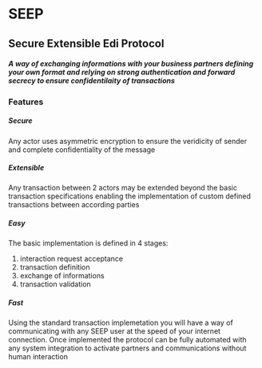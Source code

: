 # __SEEP__
## Secure Extensible Edi Protocol
##### A way of exchanging informations with your business partners defining your own format and relying on strong authentication and forward secrecy to ensure confidentilaity of transactions

### Features
##### Secure
Any actor uses asymmetric encryption to ensure the veridicity of sender and complete confidentiality of the message
##### Extensible
Any transaction between 2 actors may be extended beyond the basic transaction specifications enabling the implementation of custom defined transactions between according parties
##### Easy
The basic implementation is defined in 4 stages:
1. interaction request acceptance
2. transaction definition
3. exchange of informations
4. transaction validation
##### Fast
Using the standard transaction implemetation you will have a way of communicating with any SEEP user at the speed of your internet connection. Once implemented the protocol can be fully automated with any system integration to activate partners and communications without human interaction
